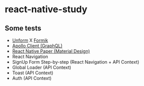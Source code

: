 # react-native-study

## Some tests

- [Unform](https://unform.dev/guides/react-native) X [Formik](jaredpalmer.com/formik/docs/guides/react-native)
- [Apollo Client (GraphQL)](https://www.apollographql.com/docs/react/get-started/)
- [React Native Paper (Material Design)](https://callstack.github.io/react-native-paper/)
- React Navigation
- SignUp Form Step-by-step (React Navigation + API Context)
- Global Loader (API Context)
- Toast (API Context)
- Auth (API Context)
